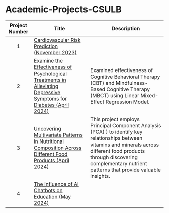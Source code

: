 # Academic-Projects-CSULB
| Project Number | Title | Description |
| :-----------: | ----------- |----------- |
| 1 | [Cardiovascular Risk Prediction (November 2023)](/Cardiovascular-Risk-Prediction-November-2023) | 
| 2 | [Examine the Effectiveness of Psychological Treatments in Alleviating Depressive Symptoms for Diabetes (April 2024)](/Psychological-Treatments-Diabetes-April-2024) | Examined effectiveness of Cognitive Behavioral Therapy (CBT) and Mindfulness-Based Cognitive Therapy (MBCT) using Linear Mixed-Effect Regression Model. | This project is designed to examine the effectiveness of psychological treatments, specifically Cognitive Behavioral Therapy (CBT) and Mindfulness-Based Cognitive Therapy (MBCT), in alleviating depressive symptoms in diabetic patient, by applying the Linear Mixed-Effect Regression Model. |  
| 3 | [Uncovering Multivariate Patterns in Nutritional Composition Across Different Food Products (April 2024)](/Nutritional-Patterns-April-2024) | This project employs Principal Component Analysis (PCA) ) to identify key relationships between vitamins and minerals across different food products through discovering complementary nutrient patterns that provide valuable insights. | 
| 4 | [The Influence of AI Chatbots on Education (May 2024)](/AI-Chatbots-Education-May-2024)                                                                                                                 |
